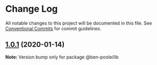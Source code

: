 # Change Log

All notable changes to this project will be documented in this file.
See [Conventional Commits](https://conventionalcommits.org) for commit guidelines.

## [1.0.1](https://github.com/ben-poole/lerna-test/compare/@ben-poole/lib@0.0.23...@ben-poole/lib@1.0.1) (2020-01-14)

**Note:** Version bump only for package @ben-poole/lib
